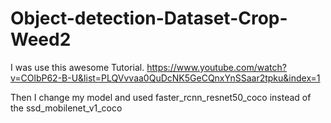 # Object-detection-Dataset-Crop-Weed2
I was use this awesome Tutorial.
https://www.youtube.com/watch?v=COlbP62-B-U&list=PLQVvvaa0QuDcNK5GeCQnxYnSSaar2tpku&index=1

Then I change my model and used 
faster_rcnn_resnet50_coco
instead of the
ssd_mobilenet_v1_coco
